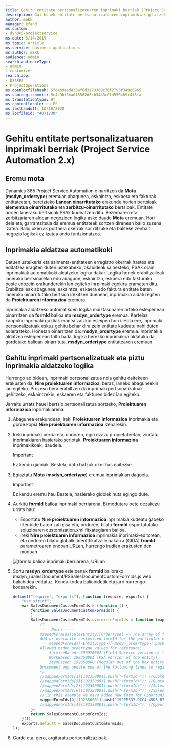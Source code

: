 ```yaml
---
title: Gehitu entitate pertsonalizatuaren inprimaki berriak (Project Service Automation 2.x)
description: Gai honek entitate pertsonalizatuaren inprimakiak gehitzeko informazioa eskaintzen du, aukerak, eskaintzak, eskaerak edo fakturak sartzeko Dynamics 365 Project Service Automation 2.x-n
author: makk
manager: kfend
ms.custom:
- dyn365-projectservice
ms.date: 3/14/2019
ms.topic: article
ms.service: business-applications
ms.author: makk
audience: admin
search.audienceType:
- admin
- customizer
search.app:
- D365PS
- ProjectOperations
ms.openlocfilehash: 57d4b9aad433af6d3e73369c76f2793f349c6965
ms.sourcegitcommit: 5c4c9bf3ba018562d6cb3443c01d550489c415fa
ms.translationtype: HT
ms.contentlocale: eu-ES
ms.lasthandoff: 10/16/2020
ms.locfileid: "4071230"
---
```

# <a name="add-new-custom-entity-forms-project-service-automation-2x"></a>Gehitu entitate pertsonalizatuaren inprimaki berriak (Project Service Automation 2.x)

## <a name="type-field"></a>Eremu mota 

Dynamics 365 Project Service Automation oinarritzen da **Mota** (**msdyn\_ordertype**) eremuan abagunea, eskaintza, eskaera eta fakturak entitateetan, bereizteko **Lanean oinarritutako** erakunde horien bertsioak **elementua oinarritutako** eta **zerbitzu-oinarritutako** bertsioak. Entitate horien lanerako bertsioak PSAk kudeatzen ditu. Bezeroaren eta zerbitzariaren aldean negozioen logika asko daude **Mota** eremuan. Hori dela eta, garrantzitsua da eremua entitateak sortzen direnean balio zuzena izatea. Balio okerrak portaera okerrak sor ditzake eta baliteke zenbait negozio logikak ez izatea ondo funtzionatzea.

## <a name="automatic-form-switching"></a>Inprimakia aldatzea automatikoki

Datuen ustelkeria eta salmenta-entitateen erregistro okerrak hastea eta editatzea eragiten duten ustekabeko jokabideak saihesteko, PSAk orain inprimakiak automatikoki aldatzeko logika dakar. Logika honek erabiltzaileak lanerako bertsioarekin edo abagune, eskaintza, eskaera edo fakturako beste edozein erakunderekin lan egiteko inrpimaki egokira eramaten ditu. Erabiltzaileak abagunea, eskaintza, eskaera edo faktura entitate baten lanerako oinarritutako bertsioa irekitzen duenean, inprimakia aldatu egiten da **Proiektuaren informazioa** eremura.

Inprimakia aldatzeko automatikoen logika maiztasunaren arteko esleipenean oinarritzen da **formId** balioa eta **msdyn\_ordertype** eremua. Kartelaz kanpoko inprimaki guztiak erantsi zaizkio esleipen horri. Hala ere, inprimaki pertsonalizatuak eskuz gehitu behar dira zein entitate kudeatu nahi duten adierazteko. Honetan oinarritzen da: **msdyn\_ordertype** eremua. Inprimakia aldatzea esleipenean falta bada, logika berezko inprimakira aldatuko da, gordetako balioan oinarrituta, **msdyn\_ordertype** entitatearen eremuan.

## <a name="add-custom-forms-and-turn-on-the-form-switching-logic"></a>Gehitu inprimaki pertsonalizatuak eta piztu inprimakia aldatzeko logika

Hurrengo adibidean, inprimaki pertsonalizatua nola gehitu daitekeen erakusten da, **Nire proiektuaren informazioa**, beraz, laneko abaguneekin lan egiteko. Prozesu bera erabiltzen da inprimaki pertsonalizatuak gehitzeko, eskaintzekin, eskaeren eta fakturen bidez lan egiteko.

Jarraitu urrats hauei bertsio pertsonalizatua sortzeko, **Proiektuaren informazioa** inprimakiarena.

1. Abagunea erakundean, ireki **Proiektuaren informazioa** inprimakia eta gorde kopia **Nire proiektuaren informazioa** izenarekin.
2. Ireki inprimaki berria eta, ondoren, egin ezazu propietateetan, ziurtatu inprimakiaren hasierako scriptak, **Proiektuaren informazioa** inprimakikoak, daudela. 

    > [!IMPORTANT]
    > Ez kendu gidoiak. Bestela, datu batzuk oker has daitezke.

3. Egiaztatu **Mota** (**msdyn\_ordertype**) eremua inprimakian dagoela. 

    > [!IMPORTANT]
    > Ez kendu eremu hau Bestela, hasierako gidoiek huts egingo dute.

4. Aurkitu **formId** balioa inprimaki berriarena. Bi modutara bete dezakezu urrats hau:

    - Esportatu **Nire proiektuaren informazioa** inprimakia kudeatu gabeko irtenbide baten zati gisa eta, ondoren, bilatu **formId** esportatutako soluzioaren customization.xml fitxategiaren balioa.
    - Ireki **Nire proiektuaren informazioa** inprimakia inprimaki-editorean, eta ondoren bilatu globalki identifikatzaile bakarra (GIDA) **fromId** parametroaren ondoan URLan, hurrengo irudian erakusten den moduan.

    ![formId balioa inprimaki berriarena, URLan](media/how-to-add-custom-forms-in-v2.0.png)

5. Sortu **msdyn\_ordertype** esleipenak **formId** baliorako msdyn\_/SalesDocument/PSSalesDocumentCustomFormIds.js web baliabidea editatuz. Kendu kodea baliabidetik eta jarri hurrengo kodearekin.

    ```javascript
    define(["require", "exports"], function (require, exports) {
        "use strict";
        var SalesDocumentCustomFormIds = (function () {
            function SalesDocumentCustomFormIds() {
            }
            SalesDocumentCustomFormIds.overwriteFormIds = function (mappedFormIds) {
                /*
                ---- Notes ----
                mappedFormIds[SalesEntity][OrderType] => The array of forms IDs that support particular entity and order type
                Add or overwrite customized formId for the particular entity and order type by calling:
                    mappedFormIds[<EntityType>][<msdyn_ordertype>].push("<formId>");
                Allowed msdyn_ordertype values for reference:
                    ServiceBased: 690970002 (Field Service version of the entity)
                    WorkBased: 192350001 (PSA version of the entity)
                    ItemBased: 192350000 (Regular out of the box entity)
                Uncomment and update one of the following lines to register custom PSA form for required entity:
                */      
                //mappedFormIds[1][192350001].push("<formId>"); //Quote
                //mappedFormIds[5][192350001].push("<formId>"); //Quote Line
                //mappedFormIds[2][192350001].push("<formId>"); //Sales Order
                //mappedFormIds[6][192350001].push("<formId>"); //Sales Order Line
                // In this example we have added new form for Opportunity
                mappedFormIds[0][192350001].push("192EE537-DCC4-45D3-B7AF-EA694B9113D2"); //Opportunity
                //mappedFormIds[4][192350001].push("<formId>"); //Opportunity Line
            };
            return SalesDocumentCustomFormIds;
        }());
        exports.default = SalesDocumentCustomFormIds;
    });
    ```

6. Gorde eta, gero, argitaratu pertsonalizazioak.
